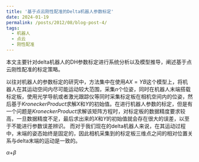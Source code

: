 ```yaml
---
title: '基于点云刚性配准的Delta机器人参数标定'
date: 2024-01-19
permalink: /posts/2012/08/blog-post-4/
tags:
  - 机器人
  - 点云
  - 刚性配准
---
```


本文主要针对delta机器人的DH参数标定进行系统分析以及模型推导，阐述基于点云刚性配准的标定策略。 


以往对机器人的参数标定的研究中，方法集中在使用$AX=YB$这个模型上，将机器人在其运动空间内尽可能运动较大范围，采集$n$个位姿，同时在机器人末端搭载标定板，使用光学导航或者激光跟踪仪等同时采集标定板在相机空间内的位姿，然后基于$Kronecker Product$求解$X$和$Y$的初始值。在进行机器人参数的标定，但是有一个问题是$Kronecker Product$求解该矩阵方程时，对标定板的数据精度要求较高，一旦数据精度不足，最后求出来的$X$和$Y$的初始值就会存在很大的误差，以至于不能进行参数误差辨识。
而对于我们现在的delta机器人来说，在其运动过程中，末端的姿态始终是固定的，因此相机采集到的标定板三维点之间的相对位置关系与delta末端的运动是一致的。

$\alpha$+$\beta$


